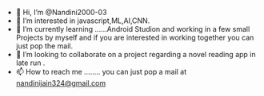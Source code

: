 - 👋 Hi, I’m @Nandini2000-03
- 👀 I’m interested in javascript,ML,AI,CNN.
- 🌱 I’m currently learning ......Android Studion and working in a few small Projects by myself and if you are interested in working together you can just pop the mail.
- 💞️ I’m looking to collaborate on a project regarding a novel reading app in late run .
- 📫 How to reach me ........ you can just pop a mail at nandinijain324@gmail.com

<!---
Nandini2000-03/Nandini2000-03 is a ✨ special ✨ repository because its `README.md` (this file) appears on your GitHub profile.
You can click the Preview link to take a look at your changes.
--->
